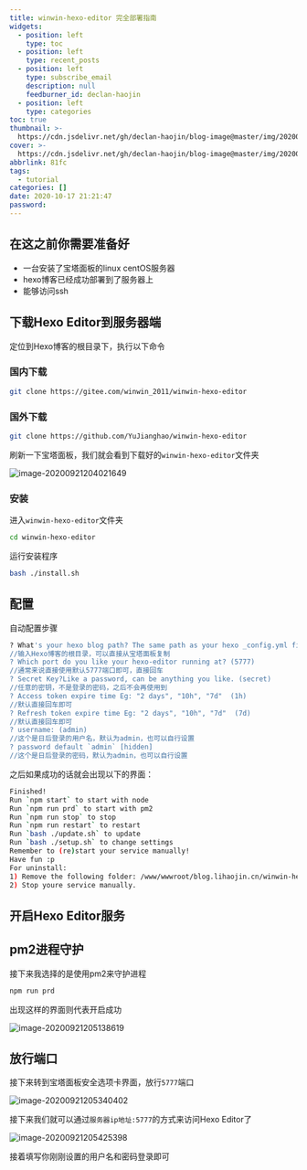 ```yaml
---
title: winwin-hexo-editor 完全部署指南
widgets:
  - position: left
    type: toc
  - position: left
    type: recent_posts
  - position: left
    type: subscribe_email
    description: null
    feedburner_id: declan-haojin
  - position: left
    type: categories
toc: true
thumbnail: >-
  https://cdn.jsdelivr.net/gh/declan-haojin/blog-image@master/img/20200905125456.jpg
cover: >-
  https://cdn.jsdelivr.net/gh/declan-haojin/blog-image@master/img/20200905125456.jpg
abbrlink: 81fc
tags:
  - tutorial
categories: []
date: 2020-10-17 21:21:47
password:
---
```


## 在这之前你需要准备好

- 一台安装了宝塔面板的linux centOS服务器
- hexo博客已经成功部署到了服务器上
- 能够访问ssh

## 下载Hexo Editor到服务器端

定位到Hexo博客的根目录下，执行以下命令

### 国内下载

```bash
git clone https://gitee.com/winwin_2011/winwin-hexo-editor
```


### 国外下载

```bash
git clone https://github.com/YuJianghao/winwin-hexo-editor
```

刷新一下宝塔面板，我们就会看到下载好的`winwin-hexo-editor`文件夹

<!--more-->

![image-20200921204021649](https://cdn.jsdelivr.net/gh/declan-haojin/blog-image@master/img/20200921204021.png)

### 安装

进入`winwin-hexo-editor`文件夹

```bash
cd winwin-hexo-editor
```

运行安装程序

~~~bash
bash ./install.sh
~~~

## 配置

自动配置步骤

~~~bash
? What's your hexo blog path? The same path as your hexo _config.yml file
//输入Hexo博客的根目录，可以直接从宝塔面板复制
? Which port do you like your hexo-editor running at? (5777)
//通常来说直接使用默认5777端口即可，直接回车
? Secret Key?Like a password, can be anything you like. (secret)
//任意的密钥，不是登录的密码，之后不会再使用到
? Access token expire time Eg: "2 days", "10h", "7d"  (1h)
//默认直接回车即可
? Refresh token expire time Eg: "2 days", "10h", "7d"  (7d)
//默认直接回车即可
? username: (admin)
//这个是日后登录的用户名，默认为admin，也可以自行设置
? password default `admin` [hidden]
//这个是日后登录的密码，默认为admin，也可以自行设置

~~~

之后如果成功的话就会出现以下的界面：

~~~bash
Finished!
Run `npm start` to start with node
Run `npm run prd` to start with pm2
Run `npm run stop` to stop
Run `npm run restart` to restart
Run `bash ./update.sh` to update
Run `bash ./setup.sh` to change settings
Remember to (re)start your service manually!
Have fun :p
For uninstall:
1) Remove the following folder: /www/wwwroot/blog.lihaojin.cn/winwin-hexo-editor
2) Stop youre service manually.
~~~

## 开启Hexo Editor服务

## pm2进程守护

接下来我选择的是使用pm2来守护进程

~~~bash
npm run prd
~~~

出现这样的界面则代表开启成功

![image-20200921205138619](C:\Users\19132\AppData\Roaming\Typora\typora-user-images\image-20200921205138619.png)

## 放行端口 

接下来转到宝塔面板安全选项卡界面，放行`5777`端口

![image-20200921205340402](https://cdn.jsdelivr.net/gh/declan-haojin/blog-image@master/img/20200921205340.png)

接下来我们就可以通过`服务器ip地址:5777`的方式来访问Hexo Editor了

![image-20200921205425398](https://cdn.jsdelivr.net/gh/declan-haojin/blog-image@master/img/20201110092707.png)

接着填写你刚刚设置的用户名和密码登录即可